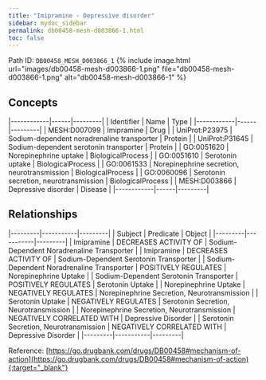 ```yaml
---
title: "Imipramine - Depressive disorder"
sidebar: mydoc_sidebar
permalink: db00458-mesh-d003866-1.html
toc: false 
---
```



Path ID: `DB00458_MESH_D003866_1`
{% include image.html url="images/db00458-mesh-d003866-1.png" file="db00458-mesh-d003866-1.png" alt="db00458-mesh-d003866-1" %}

## Concepts

|------------|------|---------|
| Identifier | Name | Type    |
|------------|------|---------|
| MESH:D007099 | Imipramine | Drug |
| UniProt:P23975 | Sodium-dependent noradrenaline transporter | Protein |
| UniProt:P31645 | Sodium-dependent serotonin transporter | Protein |
| GO:0051620 | Norepinephrine uptake | BiologicalProcess |
| GO:0051610 | Serotonin uptake | BiologicalProcess |
| GO:0061533 | Norepinephrine secretion, neurotransmission | BiologicalProcess |
| GO:0060096 | Serotonin secretion, neurotransmission | BiologicalProcess |
| MESH:D003866 | Depressive disorder | Disease |
|------------|------|---------|

## Relationships

|---------|-----------|---------|
| Subject | Predicate | Object  |
|---------|-----------|---------|
| Imipramine | DECREASES ACTIVITY OF | Sodium-Dependent Noradrenaline Transporter |
| Imipramine | DECREASES ACTIVITY OF | Sodium-Dependent Serotonin Transporter |
| Sodium-Dependent Noradrenaline Transporter | POSITIVELY REGULATES | Norepinephrine Uptake |
| Sodium-Dependent Serotonin Transporter | POSITIVELY REGULATES | Serotonin Uptake |
| Norepinephrine Uptake | NEGATIVELY REGULATES | Norepinephrine Secretion, Neurotransmission |
| Serotonin Uptake | NEGATIVELY REGULATES | Serotonin Secretion, Neurotransmission |
| Norepinephrine Secretion, Neurotransmission | NEGATIVELY CORRELATED WITH | Depressive Disorder |
| Serotonin Secretion, Neurotransmission | NEGATIVELY CORRELATED WITH | Depressive Disorder |
|---------|-----------|---------|

Reference: [https://go.drugbank.com/drugs/DB00458#mechanism-of-action](https://go.drugbank.com/drugs/DB00458#mechanism-of-action){:target="_blank"}